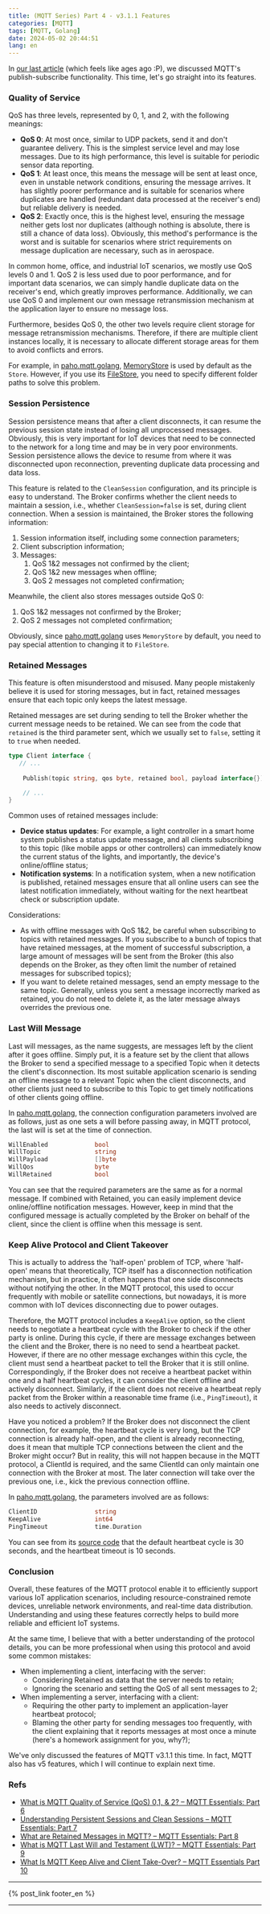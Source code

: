```yaml
---
title: (MQTT Series) Part 4 - v3.1.1 Features
categories: [MQTT]
tags: [MQTT, Golang]
date: 2024-05-02 20:44:51
lang: en
---
```


In [our last article](/en/2021/12/11/mqtt-3-sub-pub-and-topics/) (which feels like ages ago :P), we discussed MQTT's publish-subscribe functionality. This time, let's go straight into its features.

<!-- more -->

### Quality of Service

QoS has three levels, represented by 0, 1, and 2, with the following meanings:

- **QoS 0**: At most once, similar to UDP packets, send it and don't guarantee delivery. This is the simplest service level and may lose messages. Due to its high performance, this level is suitable for periodic sensor data reporting.
- **QoS 1**: At least once, this means the message will be sent at least once, even in unstable network conditions, ensuring the message arrives. It has slightly poorer performance and is suitable for scenarios where duplicates are handled (redundant data processed at the receiver's end) but reliable delivery is needed.
- **QoS 2**: Exactly once, this is the highest level, ensuring the message neither gets lost nor duplicates (although nothing is absolute, there is still a chance of data loss). Obviously, this method's performance is the worst and is suitable for scenarios where strict requirements on message duplication are necessary, such as in aerospace.

In common home, office, and industrial IoT scenarios, we mostly use QoS levels 0 and 1. QoS 2 is less used due to poor performance, and for important data scenarios, we can simply handle duplicate data on the receiver's end, which greatly improves performance. Additionally, we can use QoS 0 and implement our own message retransmission mechanism at the application layer to ensure no message loss.

Furthermore, besides QoS 0, the other two levels require client storage for message retransmission mechanisms. Therefore, if there are multiple client instances locally, it is necessary to allocate different storage areas for them to avoid conflicts and errors.

For example, in [paho.mqtt.golang](https://github.com/eclipse/paho.mqtt.golang), [MemoryStore](https://github.com/eclipse/paho.mqtt.golang/blob/fe38f8024a1a2edb07fec9906f5a4389cd1262b6/memstore.go) is used by default as the `Store`. However, if you use its [FileStore](https://github.com/eclipse/paho.mqtt.golang/blob/fe38f8024a1a2edb07fec9906f5a4389cd1262b6/filestore.go), you need to specify different folder paths to solve this problem.

### Session Persistence

Session persistence means that after a client disconnects, it can resume the previous session state instead of losing all unprocessed messages. Obviously, this is very important for IoT devices that need to be connected to the network for a long time and may be in very poor environments. Session persistence allows the device to resume from where it was disconnected upon reconnection, preventing duplicate data processing and data loss.

This feature is related to the `CleanSession` configuration, and its principle is easy to understand. The Broker confirms whether the client needs to maintain a session, i.e., whether `CleanSession=false` is set, during client connection. When a session is maintained, the Broker stores the following information:

1. Session information itself, including some connection parameters;
2. Client subscription information;
3. Messages:
   1. QoS 1&2 messages not confirmed by the client;
   2. QoS 1&2 new messages when offline;
   3. QoS 2 messages not completed confirmation;

Meanwhile, the client also stores messages outside QoS 0:
1. QoS 1&2 messages not confirmed by the Broker;
2. QoS 2 messages not completed confirmation;

Obviously, since [paho.mqtt.golang](https://github.com/eclipse/paho.mqtt.golang) uses `MemoryStore` by default, you need to pay special attention to changing it to `FileStore`.

### Retained Messages

This feature is often misunderstood and misused. Many people mistakenly believe it is used for storing messages, but in fact, retained messages ensure that each topic only keeps the latest message.

Retained messages are set during sending to tell the Broker whether the current message needs to be retained. We can see from the code that `retained` is the third parameter sent, which we usually set to `false`, setting it to `true` when needed.

```go
type Client interface {
   // ...
   
	Publish(topic string, qos byte, retained bool, payload interface{}) Token

	// ...
}
```

Common uses of retained messages include:

- **Device status updates**: For example, a light controller in a smart home system publishes a status update message, and all clients subscribing to this topic (like mobile apps or other controllers) can immediately know the current status of the lights, and importantly, the device's online/offline status;
- **Notification systems**: In a notification system, when a new notification is published, retained messages ensure that all online users can see the latest notification immediately, without waiting for the next heartbeat check or subscription update.

Considerations:

- As with offline messages with QoS 1&2, be careful when subscribing to topics with retained messages. If you subscribe to a bunch of topics that have retained messages, at the moment of successful subscription, a large amount of messages will be sent from the Broker (this also depends on the Broker, as they often limit the number of retained messages for subscribed topics);
- If you want to delete retained messages, send an empty message to the same topic. Generally, unless you sent a message incorrectly marked as retained, you do not need to delete it, as the later message always overrides the previous one.

### Last Will Message

Last will messages, as the name suggests, are messages left by the client after it goes offline. Simply put, it is a feature set by the client that allows the Broker to send a specified message to a specified Topic when it detects the client's disconnection. Its most suitable application scenario is sending an offline message to a relevant Topic when the client disconnects, and other clients just need to subscribe to this Topic to get timely notifications of other clients going offline.

In [paho.mqtt.golang](https://github.com/eclipse/paho.mqtt.golang), the connection configuration parameters involved are as follows, just as one sets a will before passing away, in MQTT protocol, the last will is set at the time of connection.

```go
WillEnabled             bool
WillTopic               string
WillPayload             []byte
WillQos                 byte
WillRetained            bool
```

You can see that the required parameters are the same as for a normal message. If combined with Retained, you can easily implement device online/offline notification messages. However, keep in mind that the configured message is actually completed by the Broker on behalf of the client, since the client is offline when this message is sent.

### Keep Alive Protocol and Client Takeover

This is actually to address the 'half-open' problem of TCP, where 'half-open' means that theoretically, TCP itself has a disconnection notification mechanism, but in practice, it often happens that one side disconnects without notifying the other. In the MQTT protocol, this used to occur frequently with mobile or satellite connections, but nowadays, it is more common with IoT devices disconnecting due to power outages.

Therefore, the MQTT protocol includes a `KeepAlive` option, so the client needs to negotiate a heartbeat cycle with the Broker to check if the other party is online. During this cycle, if there are message exchanges between the client and the Broker, there is no need to send a heartbeat packet. However, if there are no other message exchanges within this cycle, the client must send a heartbeat packet to tell the Broker that it is still online. Correspondingly, if the Broker does not receive a heartbeat packet within one and a half heartbeat cycles, it can consider the client offline and actively disconnect. Similarly, if the client does not receive a heartbeat reply packet from the Broker within a reasonable time frame (i.e., `PingTimeout`), it also needs to actively disconnect.

Have you noticed a problem? If the Broker does not disconnect the client connection, for example, the heartbeat cycle is very long, but the TCP connection is already half-open, and the client is already reconnecting, does it mean that multiple TCP connections between the client and the Broker might occur? But in reality, this will not happen because in the MQTT protocol, a ClientId is required, and the same ClientId can only maintain one connection with the Broker at most. The later connection will take over the previous one, i.e., kick the previous connection offline.

In [paho.mqtt.golang](https://github.com/eclipse/paho.mqtt.golang), the parameters involved are as follows:

```go
ClientID                string
KeepAlive               int64
PingTimeout             time.Duration
```

You can see from its [source code](https://github.com/eclipse/paho.mqtt.golang/blob/fe38f8024a1a2edb07fec9906f5a4389cd1262b6/options.go#L134) that the default heartbeat cycle is 30 seconds, and the heartbeat timeout is 10 seconds.

### Conclusion

Overall, these features of the MQTT protocol enable it to efficiently support various IoT application scenarios, including resource-constrained remote devices, unreliable network environments, and real-time data distribution. Understanding and using these features correctly helps to build more reliable and efficient IoT systems.

At the same time, I believe that with a better understanding of the protocol details, you can be more professional when using this protocol and avoid some common mistakes:

- When implementing a client, interfacing with the server:
    * Considering Retained as data that the server needs to retain;
    * Ignoring the scenario and setting the QoS of all sent messages to 2;
- When implementing a server, interfacing with a client:
    * Requiring the other party to implement an application-layer heartbeat protocol;
    * Blaming the other party for sending messages too frequently, with the client explaining that it reports messages at most once a minute (here's a homework assignment for you, why?);

We've only discussed the features of MQTT v3.1.1 this time. In fact, MQTT also has v5 features, which I will continue to explain next time.

### Refs

- [What is MQTT Quality of Service (QoS) 0,1, & 2? – MQTT Essentials: Part 6](https://www.hivemq.com/blog/mqtt-essentials-part-6-mqtt-quality-of-service-levels/)
- [Understanding Persistent Sessions and Clean Sessions – MQTT Essentials: Part 7](https://www.hivemq.com/blog/mqtt-essentials-part-7-persistent-session-queuing-messages/)
- [What are Retained Messages in MQTT? – MQTT Essentials: Part 8](https://www.hivemq.com/blog/mqtt-essentials-part-8-retained-messages/)
- [What is MQTT Last Will and Testament (LWT)? – MQTT Essentials: Part 9](https://www.hivemq.com/blog/mqtt-essentials-part-9-last-will-and-testament/)
- [What Is MQTT Keep Alive and Client Take-Over? – MQTT Essentials Part 10](https://www.hivemq.com/blog/mqtt-essentials-part-10-alive-client-take-over/)

***
{% post_link footer_en %}
***